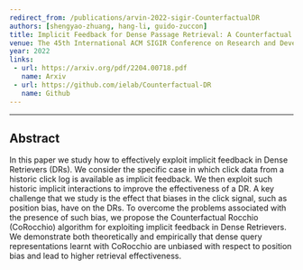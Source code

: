 ```yaml
---
redirect_from: /publications/arvin-2022-sigir-CounterfactualDR
authors: [shengyao-zhuang, hang-li, guido-zuccon]
title: Implicit Feedback for Dense Passage Retrieval: A Counterfactual Approach
venue: The 45th International ACM SIGIR Conference on Research and Development in Information Retrieval (SIGIR '22)
year: 2022
links:
 - url: https://arxiv.org/pdf/2204.00718.pdf
   name: Arxiv
 - url: https://github.com/ielab/Counterfactual-DR
   name: Github
---
```

---
## Abstract

In this paper we study how to effectively exploit implicit feedback in Dense Retrievers (DRs). We consider the specific case in which click data from a historic click log is available as implicit feedback. We then exploit such historic implicit interactions to improve the effectiveness of a DR. 
A key challenge that we study is the effect that biases in the click signal, such as position bias, have on the DRs. To overcome the problems associated with the presence of such bias, we propose the Counterfactual Rocchio (CoRocchio) algorithm for exploiting implicit feedback in Dense Retrievers. We demonstrate both theoretically and empirically that dense query representations learnt with CoRocchio are unbiased with respect to position bias and lead to higher retrieval effectiveness.
